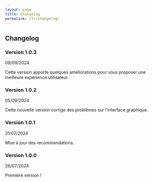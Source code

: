 ```yaml
---
layout: page
title: Changelog
permalink: /fr/changelog/
---
```


## Changelog

### Version 1.0.3

09/09/2024

Cette version apporte quelques améliorations pour vous proposer une meilleure
expérience utilisateur.

### Version 1.0.2

05/09/2024

Cette nouvelle version corrige des problèmes sur l'interface graphique.

### Version 1.0.1

31/07/2024

Mise à jour des recommandations.

### Version 1.0.0

26/07/2024

Première version !
